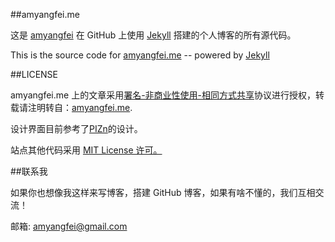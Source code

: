 ##amyangfei.me

这是 <a href="http://amyangfei.me" target="_blank" title="amyangfei.me">amyangfei</a> 在 GitHub 上使用 <a href="http://jekyllrb.com" target="_blank" >Jekyll</a> 搭建的个人博客的所有源代码。

This is the source code for <a href="http://amyangfei.me" target="_blank" title="amyangfei">amyangfei.me</a> -- powered by <a href="http://jekyllrb.com" target="_blank" title="jekyll">Jekyll</a>

##LICENSE

amyangfei.me 上的文章采用<a href="http://creativecommons.org/licenses/by-nc-sa/3.0/" target="_blank">署名-非商业性使用-相同方式共享</a>协议进行授权，转载请注明转自：<a href="http://amyangfei.me" target="_blank">amyangfei.me</a>.

设计界面目前参考了<a href="http://pizn.me" target="_blank">PIZn</a>的设计。

站点其他代码采用  <a href="http://zh.wikipedia.org/wiki/MIT_License" target="_blank">MIT License 许可。</a>

##联系我

如果你也想像我这样来写博客，搭建 GitHub 博客，如果有啥不懂的，我们互相交流！

邮箱: amyangfei@gmail.com
